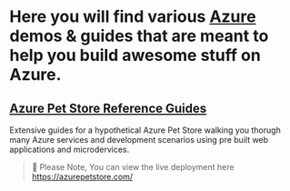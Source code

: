 # Here you will find various [Azure](https://ms.portal.azure.com/) demos & guides that are meant to help you build awesome stuff on Azure.

## [Azure Pet Store Reference Guides](https://github.com/chtrembl/azure-cloud/tree/main/petstore)

Extensive guides for a hypothetical Azure Pet Store walking you thorugh many Azure services and development scenarios using pre built web applications and microdervices.

> 📝 Please Note, You can view the live deployment here https://azurepetstore.com/

